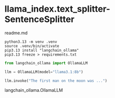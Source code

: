 # llama_index.text_splitter-SentenceSplitter

readme.md


```shell
python3.13 -m venv .venv
source .venv/bin/activate
pip3.13 install "langchain_ollama"
pip3.13 freeze > requirements.txt
```



```python
from langchain_ollama import OllamaLLM

llm = OllamaLLM(model="llama3.1:8b")

llm.invoke("The first man on the moon was ...")
```

langchain_ollama.OllamaLLM